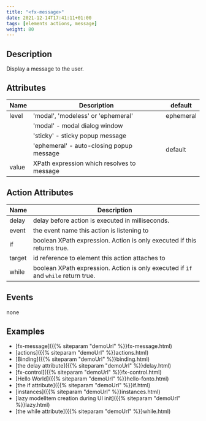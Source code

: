 ```yaml
---
title: "<fx-message>"
date: 2021-12-14T17:41:11+01:00
tags: [elements actions, message]
weight: 80
---
```


## Description

Display a message to the user.

## Attributes

| Name | Description | default |
|------|-------------| ------ |
| level | 'modal', 'modeless' or 'ephemeral' | ephemeral |
| | 'modal' - modal dialog window | |
| | 'sticky' - sticky popup message  | |
| | 'ephemeral' - auto-closing popup message  | default |
| value | XPath expression which resolves to message | |

## Action Attributes

| Name | Description |
|------|-------------|
| delay | delay before action is executed in milliseconds. |
| event | the event name this action is listening to |
| if | boolean XPath expression. Action is only executed if this returns true. |
| target | id reference to element this action attaches to |
| while | boolean XPath expression. Action is only executed if `ìf` and `while` return true. |

## Events

none

## Examples

* [fx-message]({{% siteparam "demoUrl" %}}fx-message.html)
* [actions]({{% siteparam "demoUrl" %}}actions.html)
* [Binding]({{% siteparam "demoUrl" %}}binding.html)
* [the delay attribute]({{% siteparam "demoUrl" %}}delay.html)
* [fx-control]({{% siteparam "demoUrl" %}}fx-control.html)
* [Hello World]({{% siteparam "demoUrl" %}}hello-fonto.html)
* [the if attribute]({{% siteparam "demoUrl" %}}if.html)
* [instances]({{% siteparam "demoUrl" %}}instances.html)
* [lazy modelItem creation during UI init]({{% siteparam "demoUrl" %}}lazy.html)
* [the while attribute]({{% siteparam "demoUrl" %}}while.html)



